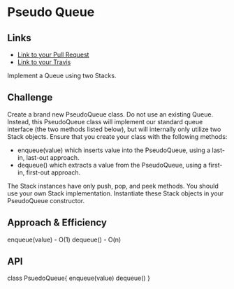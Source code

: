 # Pseudo Queue

## Links

-  [ Link to your Pull Request](https://github.com/morgan-401-advanced-javascript/data-structures-and-algorithms/pull/9)
-   [Link to your Travis](https://travis-ci.com/morgan-401-advanced-javascript/data-structures-and-algorithms/jobs/252463737)

Implement a Queue using two Stacks.

## Challenge
Create a brand new PseudoQueue class. Do not use an existing Queue. Instead, this PseudoQueue class will implement our standard queue interface (the two methods listed below), but will internally only utilize two Stack objects. Ensure that you create your class with the following methods:

* enqueue(value) which inserts value into the PseudoQueue, using a last-in, last-out approach.
* dequeue() which extracts a value from the PseudoQueue, using a first-in, first-out approach.

The Stack instances have only push, pop, and peek methods. You should use your own Stack implementation. Instantiate these Stack objects in your PseudoQueue constructor.

## Approach & Efficiency

  enqueue(value) - O(1)
  dequeue() - O(n)


## API
class PsuedoQueue{
  enqueue(value)
  dequeue()
}